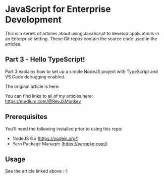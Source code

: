 # JavaScript for Enterprise Development

This is a series of articles about using JavaScript to develop applications in an Enterprise setting. These Git repos
contain the source code used in the articles.

## Part 3 - Hello TypeScript!

Part 3 explains how to set up a simple NodeJS project with TypeScript and VS Code debugging enabled.

The original article is here:
<TODO>

You can find links to all of my articles here:
https://medium.com/@RevJSMonkey

## Prerequisites

You'll need the following installed prior to using this repo:

* NodeJS 6.x (https://nodejs.org/)
* Yarn Package Manager (https://yarnpkg.com/)

## Usage

See the article linked above :-)